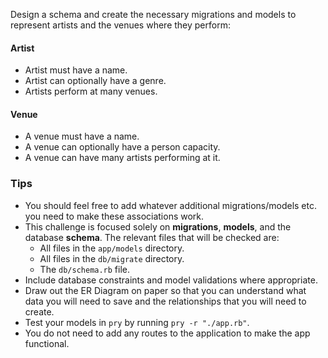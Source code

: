 Design a schema and create the necessary migrations and models to represent artists and the venues where they perform:

#### Artist

* Artist must have a name.
* Artist can optionally have a genre.
* Artists perform at many venues.

#### Venue

* A venue must have a name.
* A venue can optionally have a person capacity.
* A venue can have many artists performing at it.

### Tips

* You should feel free to add whatever additional migrations/models etc. you need to make these associations work.
* This challenge is focused solely on **migrations**, **models**, and the database **schema**. The relevant files that will be checked are:
  - All files in the `app/models` directory.
  - All files in the `db/migrate` directory.
  - The `db/schema.rb` file.
* Include database constraints and model validations where appropriate.
* Draw out the ER Diagram on paper so that you can understand what data you will need to save and the relationships that you will need to create.
* Test your models in `pry` by running `pry -r "./app.rb"`.
* You do not need to add any routes to the application to make the app functional.
